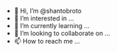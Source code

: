 - 👋 Hi, I’m @shantobroto
- 👀 I’m interested in ...
- 🌱 I’m currently learning ...
- 💞️ I’m looking to collaborate on ...
- 📫 How to reach me ...

<!---
shantobroto/shantobroto is a ✨ special ✨ repository because its `README.md` (this file) appears on your GitHub profile.
You can click the Preview link to take a look at your changes.
--->

